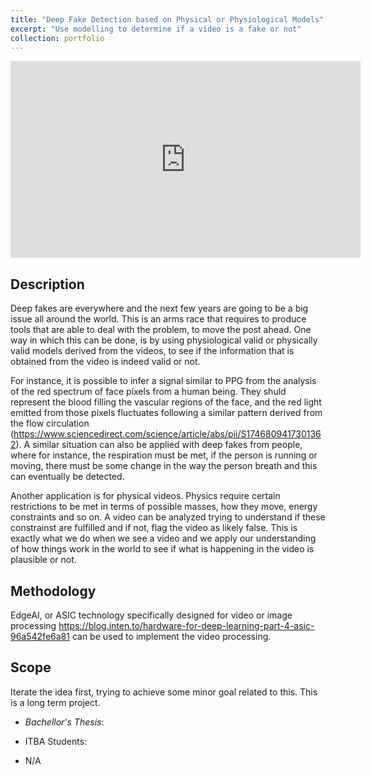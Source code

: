 ```yaml
---
title: "Deep Fake Detection based on Physical or Physiological Models"
excerpt: "Use modelling to determine if a video is a fake or not"
collection: portfolio
---
```


<iframe width="560" height="315" src="https://www.youtube.com/embed/iyiOVUbsPcM" title="YouTube video player" frameborder="0" allow="accelerometer; autoplay; clipboard-write; encrypted-media; gyroscope; picture-in-picture; web-share" allowfullscreen></iframe>

## Description


Deep fakes are everywhere and the next few years are going to be a big issue all around the world.  This is an arms race that requires to produce tools that are able to deal with the problem, to move the post ahead.  One way in which this can be done, is by using physiological valid or physically valid models derived from the videos, to see if the information that is obtained from the video is indeed valid or not.

For instance, it is possible to infer a signal similar to PPG from the analysis of the red spectrum of face pixels from a human being.  They shuld represent the blood filling the vascular regions of the face, and the red light emitted from those pixels fluctuates following a similar pattern derived from the flow circulation (https://www.sciencedirect.com/science/article/abs/pii/S1746809417301362).  A similar situation can also be applied with deep fakes from people, where for instance, the respiration must be met, if the person is running or moving, there must be some change in the way the person breath and this can eventually be detected.

Another application is for physical videos. Physics require certain restrictions to be met in terms of possible masses, how they move, energy constraints and so on.  A video can be analyzed trying to understand if these constrainst are fulfilled and if not, flag the video as likely false.  This is exactly what we do when we see a video and we apply our understanding of how things work in the world to see if what is happening in the video is plausible or not.

## Methodology

EdgeAI, or ASIC technology specifically designed for video or image processing https://blog.inten.to/hardware-for-deep-learning-part-4-asic-96a542fe6a81 can be used to implement the video processing.

## Scope

Iterate the idea first, trying to achieve some minor goal related to this.  This is a long term project.

* *Bachellor's Thesis*: 

* ITBA Students: 
 * N/A